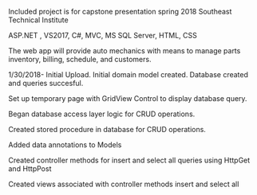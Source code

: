 Included project is for capstone presentation spring 2018 Southeast Technical Institute

ASP.NET , VS2017, C#, MVC, MS SQL Server, HTML, CSS

The web app will provide auto mechanics with means to manage parts inventory, billing, schedule, and customers.

1/30/2018- Initial Upload. Initial domain model created. Database created and queries succesful.

Set up temporary page with GridView Control to display database query.

Began database access layer logic for CRUD operations.

Created stored procedure in database for CRUD operations.

Added data annotations to Models

Created controller methods for insert and select all queries using HttpGet and HttpPost

Created views associated with controller methods insert and select all
